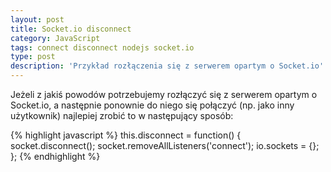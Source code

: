 ```yaml
---
layout: post
title: Socket.io disconnect
category: JavaScript
tags: connect disconnect nodejs socket.io
type: post
description: 'Przykład rozłączenia się z serwerem opartym o Socket.io'
---
```

Jeżeli z jakiś powodów potrzebujemy rozłączyć się z serwerem opartym o Socket.io, a następnie ponownie do niego się połączyć (np. jako inny użytkownik) najlepiej zrobić to w następujący sposób:

{% highlight javascript %}
this.disconnect = function() {
	socket.disconnect();
	socket.removeAllListeners('connect'); 
	io.sockets = {};
};
{% endhighlight %}
